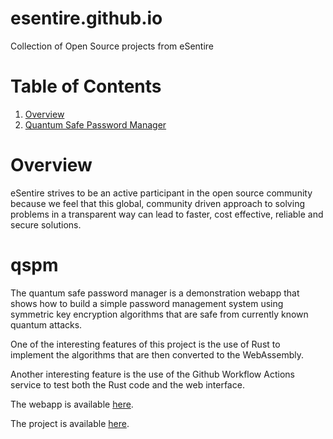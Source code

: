 # esentire.github.io
Collection of Open Source projects from eSentire

# Table of Contents

1. [Overview](#overview)
1. [Quantum Safe Password Manager](#qspm)

# Overview
eSentire strives to be an active participant in the open source community because we feel that this global,
community driven approach to solving problems in a transparent way can lead to faster, cost effective, reliable
and secure solutions.

# qspm
The quantum safe password manager is a demonstration webapp that shows how to build a
simple password management system using symmetric key encryption algorithms that
are safe from currently known quantum attacks.

One of the interesting features of this project is the use of Rust to implement the
algorithms that are then converted to the WebAssembly.

Another interesting feature is the use of the Github Workflow Actions service to test
both the Rust code and the web interface.

The webapp is available [here](https://esentire.github.io/qspm/).

The project is available [here](https://github.com/eSentire/qspm).
